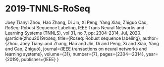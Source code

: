# 2019-TNNLS-RoSeq
Joey Tianyi Zhou, Hao Zhang, Di Jin, Xi Peng, Yang Xiao, Zhiguo Cao, RoSeq: Robust Sequence Labeling, IEEE Trans Neural Networks and Learning Systems (TNNLS), vol 31, no 7, pp: 2304-2314, Jul, 2020.
@article{zhou2019roseq,
  title={Roseq: Robust sequence labeling},
  author={Zhou, Joey Tianyi and Zhang, Hao and Jin, Di and Peng, Xi and Xiao, Yang and Cao, Zhiguo},
  journal={IEEE transactions on neural networks and learning systems},
  volume={31},
  number={7},
  pages={2304--2314},
  year={2019},
  publisher={IEEE}
}
